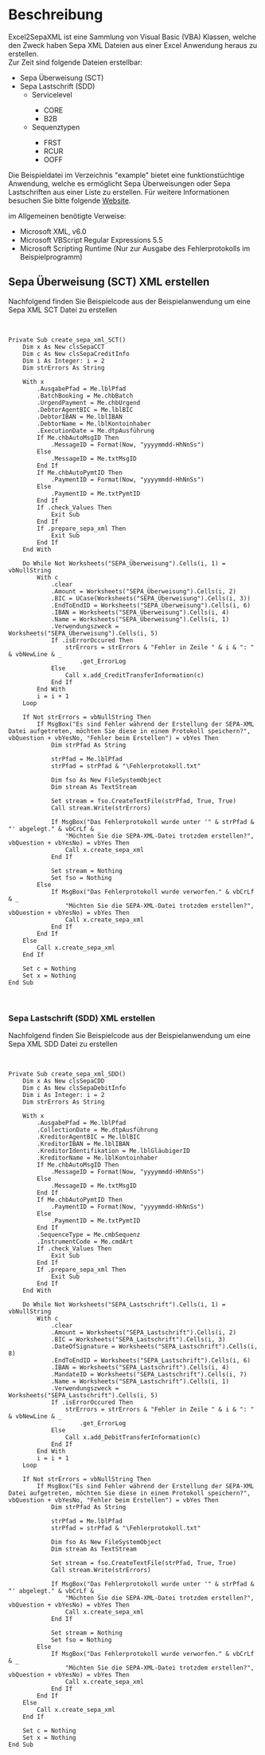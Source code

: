 <h1>Beschreibung</h1>
<p>Excel2SepaXML ist eine Sammlung von Visual Basic (VBA) Klassen, welche den Zweck haben Sepa XML Dateien aus einer Excel Anwendung heraus zu erstellen.<br> 
Zur Zeit sind folgende Dateien erstellbar:</p>
<ul>
  <li>Sepa Überweisung (SCT)</li>
  <li>Sepa Lastschrift (SDD)<br>
    <ul>
      <li>Servicelevel</li>
        <ul>
          <li>CORE</li>
          <li>B2B</li>
         </ul>
      <li>Sequenztypen</li>
        <ul>
          <li>FRST</li>
          <li>RCUR</li>
          <li>OOFF</li>
        </ul>
      </ul>
   </li>
</ul>
<p>Die Beispieldatei im Verzeichnis "example" bietet eine funktionstüchtige Anwendung, welche es ermöglicht Sepa Überweisungen oder Sepa Lastschriften aus einer Liste zu erstellen. Für weitere Informationen besuchen Sie bitte folgende <a href="https://jansesoft.de/blog/index.php/excel2sepaxml/">Website</a>.</p>
<p>im Allgemeinen benötigte Verweise:</p>
<ul>
  <li>Microsoft XML, v6.0</li>
  <li>Microsoft VBScript Regular Expressions 5.5</li>
  <li>Microsoft Scripting Runtime (Nur zur Ausgabe des Fehlerprotokolls im Beispielprogramm)</li>
</ul>
<h2>Sepa Überweisung (SCT) XML erstellen</h2>
<p>Nachfolgend finden Sie Beispielcode aus der Beispielanwendung um eine Sepa XML SCT Datei zu erstellen</p>
<p>&nbsp;</p>

```Visual Basic
Private Sub create_sepa_xml_SCT()
    Dim x As New clsSepaCCT
    Dim c As New clsSepaCreditInfo
    Dim i As Integer: i = 2
    Dim strErrors As String
    
    With x
        .AusgabePfad = Me.lblPfad
        .BatchBooking = Me.chbBatch
        .UrgendPayment = Me.chbUrgend
        .DebtorAgentBIC = Me.lblBIC
        .DebtorIBAN = Me.lblIBAN
        .DebtorName = Me.lblKontoinhaber
        .ExecutionDate = Me.dtpAusführung
        If Me.chbAutoMsgID Then
            .MessageID = Format(Now, "yyyymmdd-HhNnSs")
        Else
            .MessageID = Me.txtMsgID
        End If
        If Me.chbAutoPymtID Then
            .PaymentID = Format(Now, "yyyymmdd-HhNnSs")
        Else
            .PaymentID = Me.txtPymtID
        End If
        If .check_Values Then
            Exit Sub
        End If
        If .prepare_sepa_xml Then
            Exit Sub
        End If
    End With
    
    Do While Not Worksheets("SEPA_Überweisung").Cells(i, 1) = vbNullString
        With c
            .clear
            .Amount = Worksheets("SEPA_Überweisung").Cells(i, 2)
            .BIC = UCase(Worksheets("SEPA_Überweisung").Cells(i, 3))
            .EndToEndID = Worksheets("SEPA_Überweisung").Cells(i, 6)
            .IBAN = Worksheets("SEPA_Überweisung").Cells(i, 4)
            .Name = Worksheets("SEPA_Überweisung").Cells(i, 1)
            .Verwendungszweck = Worksheets("SEPA_Überweisung").Cells(i, 5)
            If .isErrorOccured Then
                strErrors = strErrors & "Fehler in Zeile " & i & ": " & vbNewLine & _
                    .get_ErrorLog
            Else
                Call x.add_CreditTransferInformation(c)
            End If
        End With
        i = i + 1
    Loop
    
    If Not strErrors = vbNullString Then
        If MsgBox("Es sind Fehler während der Erstellung der SEPA-XML Datei aufgetreten, möchten Sie diese in einem Protokoll speichern?", vbQuestion + vbYesNo, "Fehler beim Erstellen") = vbYes Then
            Dim strPfad As String
            
            strPfad = Me.lblPfad
            strPfad = strPfad & "\Fehlerprotokoll.txt"
            
            Dim fso As New FileSystemObject
            Dim stream As TextStream
            
            Set stream = fso.CreateTextFile(strPfad, True, True)
            Call stream.Write(strErrors)
            
            If MsgBox("Das Fehlerprotokoll wurde unter '" & strPfad & "' abgelegt." & vbCrLf & _
                "Möchten Sie die SEPA-XML-Datei trotzdem erstellen?", vbQuestion + vbYesNo) = vbYes Then
                Call x.create_sepa_xml
            End If
            
            Set stream = Nothing
            Set fso = Nothing
        Else
            If MsgBox("Das Fehlerprotokoll wurde verworfen." & vbCrLf & _
                "Möchten Sie die SEPA-XML-Datei trotzdem erstellen?", vbQuestion + vbYesNo) = vbYes Then
                Call x.create_sepa_xml
            End If
        End If
    Else
        Call x.create_sepa_xml
    End If
    
    Set c = Nothing
    Set x = Nothing
End Sub
```

<p>&nbsp;</p>
<h3>Sepa Lastschrift (SDD) XML erstellen</h3>
<p>Nachfolgend finden Sie Beispielcode aus der Beispielanwendung um eine Sepa XML SDD Datei zu erstellen</p>
<p>&nbsp;</p>

```Visual Basic
Private Sub create_sepa_xml_SDD()  
    Dim x As New clsSepaCDD
    Dim c As New clsSepaDebitInfo
    Dim i As Integer: i = 2
    Dim strErrors As String
    
    With x
        .AusgabePfad = Me.lblPfad
        .CollectionDate = Me.dtpAusführung
        .KreditorAgentBIC = Me.lblBIC
        .KreditorIBAN = Me.lblIBAN
        .KreditorIdentifikation = Me.lblGläubigerID
        .KreditorName = Me.lblKontoinhaber
        If Me.chbAutoMsgID Then
            .MessageID = Format(Now, "yyyymmdd-HhNnSs")
        Else
            .MessageID = Me.txtMsgID
        End If
        If Me.chbAutoPymtID Then
            .PaymentID = Format(Now, "yyyymmdd-HhNnSs")
        Else
            .PaymentID = Me.txtPymtID
        End If
        .SequenceType = Me.cmbSequenz
        .InstrumentCode = Me.cmdArt
        If .check_Values Then
            Exit Sub
        End If
        If .prepare_sepa_xml Then
            Exit Sub
        End If
    End With
    
    Do While Not Worksheets("SEPA_Lastschrift").Cells(i, 1) = vbNullString
        With c
            .clear
            .Amount = Worksheets("SEPA_Lastschrift").Cells(i, 2)
            .BIC = Worksheets("SEPA_Lastschrift").Cells(i, 3)
            .DateOfSignature = Worksheets("SEPA_Lastschrift").Cells(i, 8)
            .EndToEndID = Worksheets("SEPA_Lastschrift").Cells(i, 6)
            .IBAN = Worksheets("SEPA_Lastschrift").Cells(i, 4)
            .MandateID = Worksheets("SEPA_Lastschrift").Cells(i, 7)
            .Name = Worksheets("SEPA_Lastschrift").Cells(i, 1)
            .Verwendungszweck = Worksheets("SEPA_Lastschrift").Cells(i, 5)
            If .isErrorOccured Then
                strErrors = strErrors & "Fehler in Zeile " & i & ": " & vbNewLine & _
                    .get_ErrorLog
            Else
                Call x.add_DebitTransferInformation(c)
            End If
        End With
        i = i + 1
    Loop
    
    If Not strErrors = vbNullString Then
        If MsgBox("Es sind Fehler während der Erstellung der SEPA-XML Datei aufgetreten, möchten Sie diese in einem Protokoll speichern?", vbQuestion + vbYesNo, "Fehler beim Erstellen") = vbYes Then
            Dim strPfad As String
            
            strPfad = Me.lblPfad
            strPfad = strPfad & "\Fehlerprotokoll.txt"
            
            Dim fso As New FileSystemObject
            Dim stream As TextStream
            
            Set stream = fso.CreateTextFile(strPfad, True, True)
            Call stream.Write(strErrors)
            
            If MsgBox("Das Fehlerprotokoll wurde unter '" & strPfad & "' abgelegt." & vbCrLf & _
                "Möchten Sie die SEPA-XML-Datei trotzdem erstellen?", vbQuestion + vbYesNo) = vbYes Then
                Call x.create_sepa_xml
            End If
            
            Set stream = Nothing
            Set fso = Nothing
        Else
            If MsgBox("Das Fehlerprotokoll wurde verworfen." & vbCrLf & _
                "Möchten Sie die SEPA-XML-Datei trotzdem erstellen?", vbQuestion + vbYesNo) = vbYes Then
                Call x.create_sepa_xml
            End If
        End If
    Else
        Call x.create_sepa_xml
    End If
    
    Set c = Nothing
    Set x = Nothing
End Sub
```

<p>&nbsp;</p>
